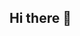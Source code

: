 ## Hi there 👋

<!--
Eric Peterson
This is a place to store the static content for _toastpoint.com_, which lives on WordPress.
-->

